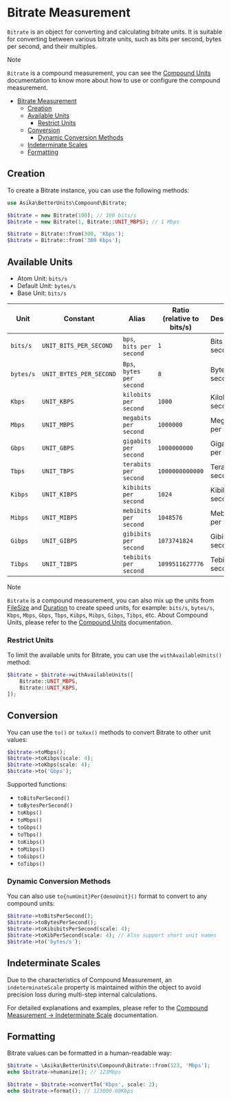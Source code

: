 # Bitrate Measurement

`Bitrate` is an object for converting and calculating bitrate units. It is suitable for converting between various
bitrate units, such as bits per second, bytes per second, and their multiples.

> [!note]
> `Bitrate` is a compound measurement, you can see the [Compound Units](../README.md#compound-measurement) documentation
> to know more about how to use or configure the compound measurement.

<!-- TOC -->
* [Bitrate Measurement](#bitrate-measurement)
  * [Creation](#creation)
  * [Available Units](#available-units)
    * [Restrict Units](#restrict-units)
  * [Conversion](#conversion)
    * [Dynamic Conversion Methods](#dynamic-conversion-methods)
  * [Indeterminate Scales](#indeterminate-scales)
  * [Formatting](#formatting)
<!-- TOC -->

## Creation

To create a Bitrate instance, you can use the following methods:

```php
use Asika\BetterUnits\Compound\Bitrate;

$bitrate = new Bitrate(100); // 100 bits/s
$bitrate = new Bitrate(1, Bitrate::UNIT_MBPS); // 1 Mbps

$bitrate = Bitrate::from(300, 'Kbps');
$bitrate = Bitrate::from('300 Kbps');
```

## Available Units

- Atom Unit: `bits/s`
- Default Unit: `bytes/s`
- Base Unit: `bits/s`

| Unit      | Constant                | Alias                     | Ratio (relative to bits/s) | Description         |
|-----------|-------------------------|---------------------------|----------------------------|---------------------|
| `bits/s`  | `UNIT_BITS_PER_SECOND`  | `bps`, `bits per second`  | `1`                        | Bits per second     |
| `bytes/s` | `UNIT_BYTES_PER_SECOND` | `Bps`, `bytes per second` | `8`                        | Bytes per second    |
| `Kbps`    | `UNIT_KBPS`             | `kilobits per second`     | `1000`                     | Kilobits per second |
| `Mbps`    | `UNIT_MBPS`             | `megabits per second`     | `1000000`                  | Megabits per second |
| `Gbps`    | `UNIT_GBPS`             | `gigabits per second`     | `1000000000`               | Gigabits per second |
| `Tbps`    | `UNIT_TBPS`             | `terabits per second`     | `1000000000000`            | Terabits per second |
| `Kibps`   | `UNIT_KIBPS`            | `kibibits per second`     | `1024`                     | Kibibits per second |
| `Mibps`   | `UNIT_MIBPS`            | `mebibits per second`     | `1048576`                  | Mebibits per second |
| `Gibps`   | `UNIT_GIBPS`            | `gibibits per second`     | `1073741824`               | Gibibits per second |
| `Tibps`   | `UNIT_TIBPS`            | `tebibits per second`     | `1099511627776`            | Tebibits per second |

> [!note]
> `Bitrate` is a compound measurement, you can also mix up the units from [FileSize](./filesize.md)
> and [Duration](./duration.md) to create speed units, for example: `bits/s`, `bytes/s`, `Kbps`, `Mbps`, `Gbps`, 
> `Tbps`, `Kibps`, `Mibps`, `Gibps`, `Tibps`, etc.
> About Compound Units, please refer to the [Compound Units](../README.md#compound-measurement) documentation.

### Restrict Units

To limit the available units for Bitrate, you can use the `withAvailableUnits()` method:

```php
$bitrate = $bitrate->withAvailableUnits([
    Bitrate::UNIT_MBPS,
    Bitrate::UNIT_KBPS,
]);
```

## Conversion

You can use the `to()` or `toXxx()` methods to convert Bitrate to other unit values:

```php
$bitrate->toMbps();
$bitrate->toKibps(scale: 4);
$bitrate->toKbps(scale: 4);
$bitrate->to('Gbps');
```

Supported functions:

- `toBitsPerSecond()`
- `toBytesPerSecond()`
- `toKbps()`
- `toMbps()`
- `toGbps()`
- `toTbps()`
- `toKibps()`
- `toMibps()`
- `toGibps()`
- `toTibps()`

### Dynamic Conversion Methods

You can also use `to{numUnit}Per{denoUnit}()` format to convert to any compound units:

```php
$bitrate->toBitsPerSecond();
$bitrate->toBytesPerSecond();
$bitrate->toKibibitsPerSecond(scale: 4);
$bitrate->toKibPerSecond(scale: 4); // Also support short unit names
$bitrate->to('bytes/s');
```

## Indeterminate Scales

Due to the characteristics of Compound Measurement, an `indeterminateScale` property is maintained within the object to
avoid precision loss during multi-step internal calculations.

For detailed explanations and examples, please refer to
the [Compound Measurement -> Indeterminate Scale](../README.md#indeterminate-scales) documentation.

## Formatting

Bitrate values can be formatted in a human-readable way:

```php
$bitrate = \Asika\BetterUnits\Compound\Bitrate::from(123, 'Mbps');
echo $bitrate->humanize(); // 123Mbps

$bitrate = $bitrate->convertTo('Kbps', scale: 2);
echo $bitrate->format(); // 123000.00Kbps
```
